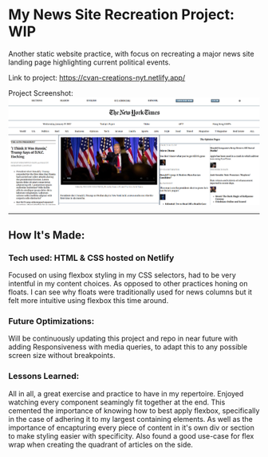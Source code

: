 # My News Site Recreation Project: WIP

Another static website practice, with focus on recreating a major news site landing page highlighting current political events.

Link to project: https://cvan-creations-nyt.netlify.app/

Project Screenshot: ![](https://github.com/CodingWCal/web-design-projects/blob/main/NYTimes%20Responsive/NYT-news-screenshot.png)

---

## How It's Made:

### Tech used: HTML & CSS hosted on Netlify
Focused on using flexbox styling in my CSS selectors, had to be very intentful in my content choices. As opposed to other practices honing on floats. I can see why floats were traditionally used for news columns but it felt more intuitive using flexbox this time around.

### Future Optimizations:
Will be continuously updating this project and repo in near future with adding Responsiveness with media queries, to adapt this to any possible screen size without breakpoints.

### Lessons Learned:
All in all, a great exercise and practice to have in my repertoire. Enjoyed watching every component seamingly fit together at the end. This cemented the importance of knowing how to best apply flexbox, specifically in the case of adhering it to my largest containing elements. As well as the importance of encapturing every piece of content in it's own div or section to make styling easier with specificity. Also found a good use-case for flex wrap when creating the quadrant of articles on the side.

